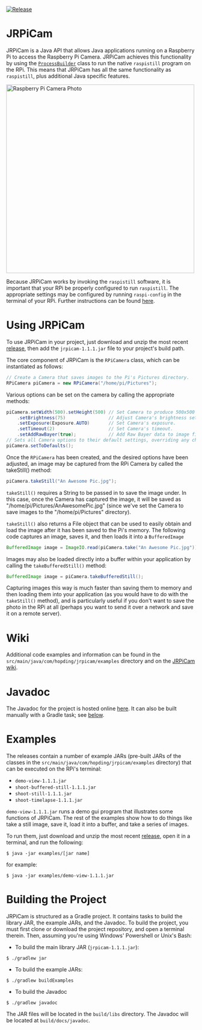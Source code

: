 [![Release](https://jitpack.io/v/Hopding/JRPiCam.svg)](https://jitpack.io/#Hopding/JRPiCam)
# JRPiCam
JRPiCam is a Java API that allows Java applications running on a Raspberry Pi to access the Raspberry Pi Camera. JRPiCam
achieves this functionality by using the [`ProcessBuilder`](https://docs.oracle.com/javase/7/docs/api/java/lang/ProcessBuilder.html) class to run the native `raspistill` program on the RPi. This means that 
JRPiCam has all the same functionality as `raspistill`, plus additional Java specific features.

<img src="http://hopding.com/img/pi-cam.jpg" width="500" alt="Raspberry Pi Camera Photo">

Because JRPiCam works by invoking the `raspistill` software, it is important that your RPi be properly configured to run 
`raspistill`. The appropriate settings may be configured by running `raspi-config` in the terminal of your RPi. Further 
instructions can be found [here](https://www.raspberrypi.org/documentation/configuration/camera.md).

# Using JRPiCam
To use JRPiCam in your project, just download and unzip the most recent [release](https://github.com/Hopding/JRPiCam/releases/tag/v1.1.1), then add the `jrpicam-1.1.1.jar` file to your project's build path.

The core component of JRPiCam is the `RPiCamera` class, which can be instantiated as follows:
```java
// Create a Camera that saves images to the Pi's Pictures directory.
RPiCamera piCamera = new RPiCamera("/home/pi/Pictures");
```
Various options can be set on the camera by calling the appropriate methods:
```java
piCamera.setWidth(500).setHeight(500) // Set Camera to produce 500x500 images.
    .setBrightness(75)                // Adjust Camera's brightness setting.
    .setExposure(Exposure.AUTO)       // Set Camera's exposure.
    .setTimeout(2)                    // Set Camera's timeout.
    .setAddRawBayer(true);            // Add Raw Bayer data to image files created by Camera.
// Sets all Camera options to their default settings, overriding any changes previously made.
piCamera.setToDefaults();
```
Once the `RPiCamera` has been created, and the desired options have been adjusted, an image may be captured from the RPi Camera
by called the takeStill() method:
```java
piCamera.takeStill("An Awesome Pic.jpg");
```
`takeStill()` requires a String to be passed in to save the image under. In this case, once the Camera has captured the image, it will be saved as "/home/pi/Pictures/AnAwesomePic.jpg" (since we've set the Camera to save images to the "/home/pi/Pictures" 
directory).

`takeStill()` also returns a File object that can be used to easily obtain and load the image after it has been saved to the Pi's memory. The following code captures an image, saves it, and then loads it into a `BufferedImage`
```java
BufferedImage image = ImageIO.read(piCamera.take("An Awesome Pic.jpg")));
```
Images may also be loaded directly into a buffer within your application by calling the `takeBufferedStill()` method:
```java
BufferedImage image = piCamera.takeBufferedStill();
```
Capturing images this way is much faster than saving them to memory and then loading them into your application (as you would
have to do with the `takeStill()` method), and is particularly useful if you don't want to save the photo in the RPi at all (perhaps you want to send it over a network and save it on a remote server).

# Wiki
Additional code examples and information can be found in the `src/main/java/com/hopding/jrpicam/examples` directory and on the [JRPiCam wiki](https://github.com/Hopding/JRPiCam/wiki).

# Javadoc
The Javadoc for the project is hosted online [here](http://hopding.com/docs/jrpicam/). It can also be built manually with a Gradle task; see [below](https://github.com/Hopding/JRPiCam#building-the-project).

# Examples
The releases contain a number of example JARs (pre-built JARs of the classes in the `src/main/java/com/hopding/jrpicam/examples` directory) that can be executed on the RPi's terminal:

* `demo-view-1.1.1.jar`
* `shoot-buffered-still-1.1.1.jar`
* `shoot-still-1.1.1.jar`
* `shoot-timelapse-1.1.1.jar`

`demo-view-1.1.1.jar` runs a demo gui program that illustrates some functions of JRPiCam. The rest of the examples show how to do things like take a still image, save it, load it into a buffer, and take a series of images.

To run them, just download and unzip the most recent [release](https://github.com/Hopding/JRPiCam/releases/tag/v1.1.1), open it in a terminal, and run the following:
```
$ java -jar examples/[jar name]
```
for example:
```
$ java -jar examples/demo-view-1.1.1.jar
```

# Building the Project
JRPiCam is structured as a Gradle project. It contains tasks to build the library JAR, the example JARs, and the Javadoc. To build the project, you must first clone or download the project repository, and open a terminal therein. Then, assuming you're using Windows' Powershell or Unix's Bash:

* To build the main library JAR (`jrpicam-1.1.1.jar`):
```
$ ./gradlew jar
```
* To build the example JARs:
```
$ ./gradlew buildExamples
```
* To build the Javadoc
```
$ ./gradlew javadoc
```
The JAR files will be located in the `build/libs` directory. The Javadoc will be located at `build/docs/javadoc`.
